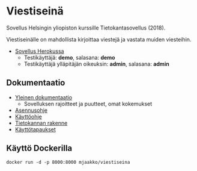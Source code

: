 # Viestiseinä

Sovellus Helsingin yliopiston kurssille Tietokantasovellus (2018).

Viestiseinälle on mahdollista kirjoittaa viestejä ja vastata muiden 
viesteihin.

* [Sovellus Herokussa](https://viestiseina-tsoha.herokuapp.com/)
  * Testikäyttäjä: **demo**, salasana: **demo**
  * Testikäyttäjä ylläpitäjän oikeuksin: **admin**, salasana: **admin**

## Dokumentaatio

* [Yleinen dokumentaatio](docs/yleinen.md)
  * Sovelluksen rajoitteet ja puutteet, omat kokemukset
* [Asennusohje](docs/asennusohje.md)
* [Käyttöohje](docs/kayttoohje.md)
* [Tietokannan rakenne](docs/tietokantarakenne.md)
* [Käyttötapaukset](docs/kayttotapaukset.md)

## Käyttö Dockerilla

`docker run -d -p 8000:8000 mjaakko/viestiseina`
